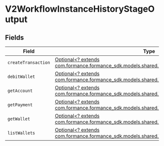 # V2WorkflowInstanceHistoryStageOutput


## Fields

| Field                                                                                                                                                     | Type                                                                                                                                                      | Required                                                                                                                                                  | Description                                                                                                                                               |
| --------------------------------------------------------------------------------------------------------------------------------------------------------- | --------------------------------------------------------------------------------------------------------------------------------------------------------- | --------------------------------------------------------------------------------------------------------------------------------------------------------- | --------------------------------------------------------------------------------------------------------------------------------------------------------- |
| `createTransaction`                                                                                                                                       | [Optional<? extends com.formance.formance_sdk.models.shared.V2ActivityCreateTransactionOutput>](../../models/shared/V2ActivityCreateTransactionOutput.md) | :heavy_minus_sign:                                                                                                                                        | N/A                                                                                                                                                       |
| `debitWallet`                                                                                                                                             | [Optional<? extends com.formance.formance_sdk.models.shared.V2ActivityDebitWalletOutput>](../../models/shared/V2ActivityDebitWalletOutput.md)             | :heavy_minus_sign:                                                                                                                                        | N/A                                                                                                                                                       |
| `getAccount`                                                                                                                                              | [Optional<? extends com.formance.formance_sdk.models.shared.V2ActivityGetAccountOutput>](../../models/shared/V2ActivityGetAccountOutput.md)               | :heavy_minus_sign:                                                                                                                                        | N/A                                                                                                                                                       |
| `getPayment`                                                                                                                                              | [Optional<? extends com.formance.formance_sdk.models.shared.V2ActivityGetPaymentOutput>](../../models/shared/V2ActivityGetPaymentOutput.md)               | :heavy_minus_sign:                                                                                                                                        | N/A                                                                                                                                                       |
| `getWallet`                                                                                                                                               | [Optional<? extends com.formance.formance_sdk.models.shared.V2ActivityGetWalletOutput>](../../models/shared/V2ActivityGetWalletOutput.md)                 | :heavy_minus_sign:                                                                                                                                        | N/A                                                                                                                                                       |
| `listWallets`                                                                                                                                             | [Optional<? extends com.formance.formance_sdk.models.shared.V2ListWalletsResponse>](../../models/shared/V2ListWalletsResponse.md)                         | :heavy_minus_sign:                                                                                                                                        | N/A                                                                                                                                                       |
